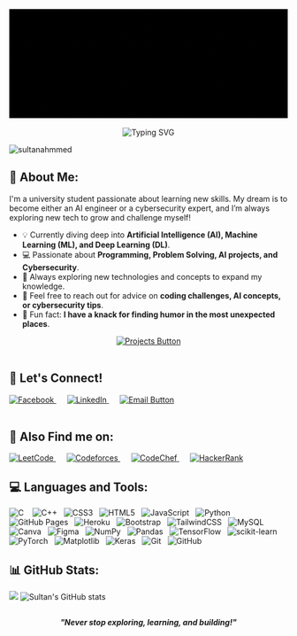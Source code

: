 <img src="https://github.com/SultanAhmmed/SultanAhmmed/blob/main/welcomeer.gif?raw=true">

<p align="center">
 <img src="https://readme-typing-svg.demolab.com?font=Fira+Code&size=24&pause=1000&color=22F700&center=true&vCenter=true&width=435&lines=Exploring+new+tech+everyday!+💡;Competitive+programming+🚀+;Machine+and+Deep+learning+💡+;C%2C+C%2B%2B%2C+Python%2C+Linux+enthusiast+💻" alt="Typing SVG" />
</p>

<p align="left">
  <img src="https://komarev.com/ghpvc/?username=sultanahmmed&label=Profile%20views&color=0e75b6&style=flat" alt="sultanahmmed" />
</p>

<h2 align="left">💫 About Me:</h2>
<div align='left'>
<p>I'm a university student passionate about learning new skills. My dream is to become either an AI engineer or a cybersecurity expert, and I’m always exploring new tech to grow and challenge myself!</p>
<ul>
    <li>💡 Currently diving deep into <strong>Artificial Intelligence (AI), Machine Learning (ML), and Deep Learning (DL)</strong>.</li>
    <li>💻 Passionate about <strong>Programming, Problem Solving, AI projects, and Cybersecurity</strong>.</li>
    <li>🌱 Always exploring new technologies and concepts to expand my knowledge.</li>
    <li>💬 Feel free to reach out for advice on <strong>coding challenges, AI concepts, or cybersecurity tips</strong>.</li>
    <li>🎯 Fun fact: <strong>I have a knack for finding humor in the most unexpected places</strong>.</li>
</ul>
</div>
 <div align = "center">
  <a href="https://github.com/sultanahmmed?tab=repositories" target="_blank">
    <img src="https://img.shields.io/badge/-Check%20out%20my%20Projects!-brightgreen?style=for-the-badge" alt="Projects Button"/>
  </a>
 </div>
<br>
<h2 align="left">🚀 Let's Connect!</h2>
<div align="left">
  <a href="https://www.facebook.com/LoveToBeFriend/" target="_blank">
    <img src="https://img.shields.io/badge/-Facebook-1877F2?style=for-the-badge&logo=facebook&logoColor=white" alt="Facebook"/>
  </a> &nbsp;&nbsp;&nbsp;&nbsp;
  <a href="https://linkedin.com/in/sultan-ahmmed" target="_blank">
    <img src="https://img.shields.io/badge/linkedin-%230077B5.svg?style=for-the-badge&logo=linkedin&logoColor=white" alt="LinkedIn">
  </a>&nbsp;&nbsp;&nbsp;&nbsp;
  <a href="mailto:sultanahammed734@gmail.com" target="_blank">
    <img src="https://img.shields.io/badge/Email%20Me!-D44638?style=for-the-badge&logo=gmail&logoColor=white" alt="Email Button"/>
  </a>
</div>
<br>
  <h2 align="left">🚶 Also Find me on:</h2>
   <a href="https://leetcode.com/u/sultan002/" target="_blank">
    <img src="https://img.shields.io/badge/LeetCode-000000?style=for-the-badge&logo=LeetCode&logoColor=#d16c06" alt="LeetCode"/>
    </a>&nbsp;&nbsp;&nbsp;&nbsp;
    <a href="https://codeforces.com/profile/sultan002" target="_blank">
    <img src="https://img.shields.io/badge/-Codeforces-1F8ACB?style=for-the-badge&logo=codeforces&logoColor=white" alt="Codeforces"/>
    </a>&nbsp;&nbsp;&nbsp;&nbsp;
    <a href="https://www.codechef.com/users/sultan002" target="_blank">
    <img src="https://img.shields.io/badge/-CodeChef-5B4638?style=for-the-badge&logo=codechef&logoColor=white" alt="CodeChef"/>
    </a>&nbsp;&nbsp;&nbsp;&nbsp;
    <a href="https://www.hackerrank.com/coderunner03" target="_blank">
    <img src="https://img.shields.io/badge/-HackerRank-00EA64?style=for-the-badge&logo=hackerrank&logoColor=white" alt="HackerRank"/>
    </a>
</div>
<br>
<h2 align="left">💻 Languages and Tools:</h2>
  <p align="left">
     <img src="https://img.shields.io/badge/c-%2300599C.svg?style=for-the-badge&logo=c&logoColor=white" alt="C" /> &nbsp;&nbsp;
    <img src="https://img.shields.io/badge/c++-%2300599C.svg?style=for-the-badge&logo=c%2B%2B&logoColor=white" alt="C++" />&nbsp;&nbsp;
    <img src="https://img.shields.io/badge/css3-%231572B6.svg?style=for-the-badge&logo=css3&logoColor=white" alt="CSS3" />&nbsp;&nbsp;
    <img src="https://img.shields.io/badge/html5-%23E34F26.svg?style=for-the-badge&logo=html5&logoColor=white" alt="HTML5" />&nbsp;&nbsp;
    <img src="https://img.shields.io/badge/javascript-%23323330.svg?style=for-the-badge&logo=javascript&logoColor=%23F7DF1E" alt="JavaScript" />&nbsp;&nbsp;
    <img src="https://img.shields.io/badge/python-3670A0?style=for-the-badge&logo=python&logoColor=ffdd54" alt="Python" />&nbsp;&nbsp;
    <img src="https://img.shields.io/badge/github%20pages-121013?style=for-the-badge&logo=github&logoColor=white" alt="GitHub Pages" />&nbsp;&nbsp;
    <img src="https://img.shields.io/badge/heroku-%23430098.svg?style=for-the-badge&logo=heroku&logoColor=white" alt="Heroku" />&nbsp;&nbsp;
    <img src="https://img.shields.io/badge/bootstrap-%238511FA.svg?style=for-the-badge&logo=bootstrap&logoColor=white" alt="Bootstrap" />&nbsp;&nbsp;
    <img src="https://img.shields.io/badge/tailwindcss-%2338B2AC.svg?style=for-the-badge&logo=tailwind-css&logoColor=white" alt="TailwindCSS" />&nbsp;&nbsp;
    <img src="https://img.shields.io/badge/mysql-4479A1.svg?style=for-the-badge&logo=mysql&logoColor=white" alt="MySQL" />&nbsp;&nbsp;
    <img src="https://img.shields.io/badge/Canva-%2300C4CC.svg?style=for-the-badge&logo=Canva&logoColor=white" alt="Canva" />&nbsp;&nbsp;
    <img src="https://img.shields.io/badge/figma-%23F24E1E.svg?style=for-the-badge&logo=figma&logoColor=white" alt="Figma" />&nbsp;&nbsp;
    <img src="https://img.shields.io/badge/numpy-%23013243.svg?style=for-the-badge&logo=numpy&logoColor=white" alt="NumPy" />&nbsp;&nbsp;
    <img src="https://img.shields.io/badge/pandas-%23150458.svg?style=for-the-badge&logo=pandas&logoColor=white" alt="Pandas" />&nbsp;&nbsp;
    <img src="https://img.shields.io/badge/TensorFlow-%23FF6F00.svg?style=for-the-badge&logo=TensorFlow&logoColor=white" alt="TensorFlow" />&nbsp;&nbsp;
    <img src="https://img.shields.io/badge/scikit--learn-%23F7931E.svg?style=for-the-badge&logo=scikit-learn&logoColor=white" alt="scikit-learn" />&nbsp;&nbsp;
    <img src="https://img.shields.io/badge/PyTorch-%23EE4C2C.svg?style=for-the-badge&logo=PyTorch&logoColor=white" alt="PyTorch" />&nbsp;&nbsp;
    <img src="https://img.shields.io/badge/Matplotlib-%23ffffff.svg?style=for-the-badge&logo=Matplotlib&logoColor=black" alt="Matplotlib" />&nbsp;&nbsp;
    <img src="https://img.shields.io/badge/Keras-%23D00000.svg?style=for-the-badge&logo=Keras&logoColor=white" alt="Keras" />&nbsp;&nbsp;
    <img src="https://img.shields.io/badge/git-%23F05033.svg?style=for-the-badge&logo=git&logoColor=white" alt="Git" />&nbsp;&nbsp;
    <img src="https://img.shields.io/badge/github-%23121011.svg?style=for-the-badge&logo=github&logoColor=white" alt="GitHub" />&nbsp;&nbsp;
  </p>
<h2 align="left">📊 GitHub Stats:</h2>
<p align="left">
  <img src="https://github-readme-stats.vercel.app/api/top-langs/?username=SultanAhmmed&theme=aura&hide_border=false&include_all_commits=false&count_private=false&layout=compact" />
  <img src="https://github-readme-stats.vercel.app/api?username=sultanahmmed&show_icons=true&theme=radical" alt="Sultan's GitHub stats" />
</p>


<h2></h2>
<p align="center">
  <b><i>"Never stop exploring, learning, and building!"</i></b>
</p>
